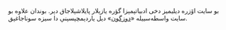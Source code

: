 
بو سایت اۆزره دیلیمیز دخی ادبیاتېمېزا گؤره یازېلار پایلاشېلاجاق دېر. بوندان علاوه بو سایت واسطه‌سییله «[دوزگون](https://dilimiz.github.io/duzgun/)» دیل یاردېمچېسېنې دا سیزه سوناجاغېق.



